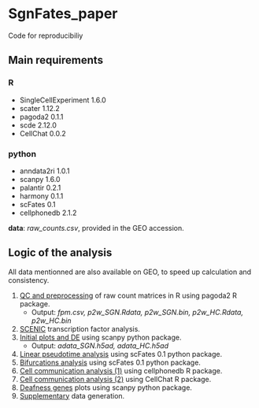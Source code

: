 # SgnFates_paper

Code for reproducibiliy

## Main requirements 

### R

* SingleCellExperiment 1.6.0
* scater 1.12.2 
* pagoda2 0.1.1
* scde 2.12.0 
* CellChat 0.0.2

### python

* anndata2ri 1.0.1
* scanpy 1.6.0
* palantir 0.2.1
* harmony 0.1.1
* scFates 0.1
* cellphonedb 2.1.2

**data**: *raw_counts.csv*, provided in the GEO accession.

## Logic of the analysis

All data mentionned are also available on GEO, to speed up calculation and consistency.

1. [QC and preprocessing](01.Preprocessing.md) of raw count matrices in R using pagoda2 R package. 
    - Output: *fpm.csv, p2w_SGN.Rdata, p2w_SGN.bin, p2w_HC.Rdata, p2w_HC.bin*
2. [SCENIC](02.SCENIC_Analysis.md) transcription factor analysis.
3. [Initial plots and DE](03.Initial_plots+DE.ipynb) using scanpy python package.
    - Output: *adata_SGN.h5ad, adata_HC.h5ad*
4. [Linear pseudotime analysis](04.Pseudotime_Linear.ipynb) using scFates 0.1 python package.
5. [Bifurcations analysis](05.Pseudotime_Bifurcations.ipynb) using scFates 0.1 python package.
6. [Cell communication analysis (1)](06.cellphonedb.md) using cellphonedb R package.
7. [Cell communication analysis (2)](07.CellChat.md) using CellChat R package.
8. [Deafness genes](08.Deafness.ipynb) plots using scanpy python package.
9. [Supplementary](09.Make_supplementaryData.ipynb) data generation.

